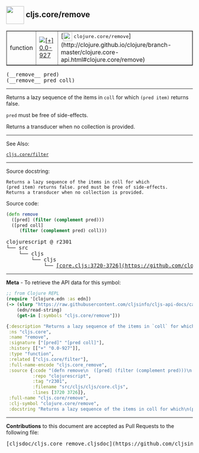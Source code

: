 ## <img width="48px" valign="middle" src="http://i.imgur.com/Hi20huC.png"> cljs.core/remove

 <table border="1">
<tr>

<td>function</td>
<td><a href="https://github.com/cljsinfo/cljs-api-docs/tree/0.0-927"><img valign="middle" alt="[+] 0.0-927" src="https://img.shields.io/badge/+-0.0--927-lightgrey.svg"></a> </td>
<td>
[<img height="24px" valign="middle" src="http://i.imgur.com/1GjPKvB.png"> <samp>clojure.core/remove</samp>](http://clojure.github.io/clojure/branch-master/clojure.core-api.html#clojure.core/remove)
</td>
</tr>
</table>

 <samp>
(__remove__ pred)<br>
</samp>
 <samp>
(__remove__ pred coll)<br>
</samp>

---

Returns a lazy sequence of the items in `coll` for which `(pred item)` returns
false.

`pred` must be free of side-effects.

Returns a transducer when no collection is provided.

---


See Also:

[`cljs.core/filter`](cljs.core_filter.md)<br>

---

Source docstring:

```
Returns a lazy sequence of the items in coll for which
(pred item) returns false. pred must be free of side-effects.
Returns a transducer when no collection is provided.
```

Source code:

```clj
(defn remove
  ([pred] (filter (complement pred)))
  ([pred coll]
     (filter (complement pred) coll)))
```

 <pre>
clojurescript @ r2301
└── src
    └── cljs
        └── cljs
            └── <ins>[core.cljs:3720-3726](https://github.com/clojure/clojurescript/blob/r2301/src/cljs/cljs/core.cljs#L3720-L3726)</ins>
</pre>


---

__Meta__ - To retrieve the API data for this symbol:

```clj
;; from Clojure REPL
(require '[clojure.edn :as edn])
(-> (slurp "https://raw.githubusercontent.com/cljsinfo/cljs-api-docs/catalog/cljs-api.edn")
    (edn/read-string)
    (get-in [:symbols "cljs.core/remove"]))
```

```clj
{:description "Returns a lazy sequence of the items in `coll` for which `(pred item)` returns\nfalse.\n\n`pred` must be free of side-effects.\n\nReturns a transducer when no collection is provided.",
 :ns "cljs.core",
 :name "remove",
 :signature ["[pred]" "[pred coll]"],
 :history [["+" "0.0-927"]],
 :type "function",
 :related ["cljs.core/filter"],
 :full-name-encode "cljs.core_remove",
 :source {:code "(defn remove\n  ([pred] (filter (complement pred)))\n  ([pred coll]\n     (filter (complement pred) coll)))",
          :repo "clojurescript",
          :tag "r2301",
          :filename "src/cljs/cljs/core.cljs",
          :lines [3720 3726]},
 :full-name "cljs.core/remove",
 :clj-symbol "clojure.core/remove",
 :docstring "Returns a lazy sequence of the items in coll for which\n(pred item) returns false. pred must be free of side-effects.\nReturns a transducer when no collection is provided."}

```

---

__Contributions__ to this document are accepted as Pull Requests to the following file:

 <pre>
[cljsdoc/cljs.core_remove.cljsdoc](https://github.com/cljsinfo/cljs-api-docs/blob/master/cljsdoc/cljs.core_remove.cljsdoc)
</pre>

